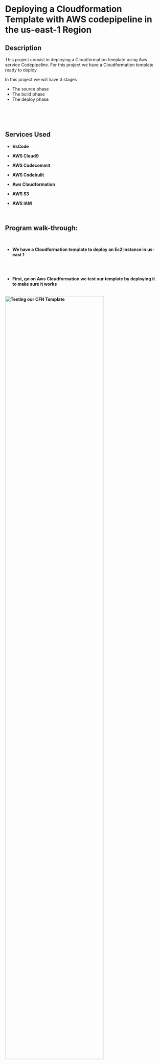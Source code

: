 # Deploying a Cloudformation Template with AWS codepipeline in the us-east-1 Region





<h2>Description</h2>
This project consist in deploying a Cloudformation template using Aws service Codepipeline. For this project we have a Cloudformation template ready to deploy

In this project we will have 3 stages
- The source phase
- The build phase
- The deploy phase
<br />
<br />
<br />



<h2>Services Used </h2>

- <b>VsCode</b>

- <b>AWS Cloud9</b>

- <b>AWS Codecommit</b>

- <b>AWS Codebuilt</b>

- <b>Aws Cloudformation</b>

- <b>AWS S3</b>

- <b>AWS IAM </b> 
<br />



<h2>Program walk-through:</h2>

<p align="center">

 <br />

- <b> We have a Cloudformation template to deploy an Ec2 instance in us-east 1 <br/>
<br />
<br />

- <b> First, go on Aws Cloudformation we test our template by deploying it to make sure it works
<br />


<img src="https://i.imgur.com/P0rc8GA.png" height="80%" width="80%" alt="Testing our CFN Template"/>

<img src="https://i.imgur.com/EPUWkfi.png" height="80%" width="80%" alt="Testing our CFN Template"/>



<br />


- <b> Once bucket is created, upload "index.html" file


<img src="https://i.imgur.com/8sYqRJh.png" height="80%" width="80%" alt="Create static website steps"/>
</p>
<br />
<br />




- <b> Under "Properties", scroll all the way down and enable hosting a static website
<br />
<br />



- <b> In the same setting where it says "Index document", put the name of the index.html file that was just uploaded and save changes


<img src="https://i.imgur.com/ptszXKq.png" height="80%" width="80%" alt="Create static website steps"/>
<br />
<br />



- <b> Under "Permission", edit the s3 policy bucket to give permission/access to bucket
<br />
<br />


- <b> Bucket should now be public:



<img src="https://i.imgur.com/yZTe3Oi.png" height="80%" width="80%" alt="Create static website steps"/>
<br />
<br />



- <b> On route 53 purchase the domain name of the website you are trying to create 
<br />
<br />


- <b> < Or if already have a registered domaine make sure subdomain match the bucket name you are using to create the static website >
<br />
<br />




- <b> Next create a record and select Alias. choose "Alias to S3 website endpoint" and select the region associated to the bucket:

<img src="https://i.imgur.com/PHVWWr6.png" height="80%" width="80%" alt="Create static website steps"/>
<br />
<br />


- <b> Test it:



<img src="https://i.imgur.com/GGs7oET.png" height="80%" width="80%" alt="Create static website steps"/>
<br />
<br />



- <b> Create image of the instance and test it





<!--
 ```diff
- text in red
+ text in green
! text in orange
# text in gray
@@ text in purple (and bold)@@
```
--!>
